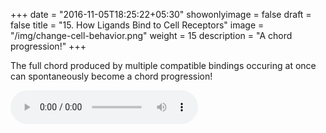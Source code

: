 +++
date = "2016-11-05T18:25:22+05:30"
showonlyimage = false
draft = false
title = "15. How Ligands Bind to Cell Receptors"
image = "/img/change-cell-behavior.png"
weight = 15
description = "A chord progression!"
+++

The full chord produced by multiple compatible bindings occuring at once can spontaneously become a chord progression!

<audio controls>
    <source src="/audio/Binding_E.mp3" type="audio/mpeg">
    Your browser does not support the audio tag.
</audio>

<!-- /audio/Binding_C.mp3
/audio/Binding_D.mp3
/audio/Binding_E.mp3
/audio/Binding_Cb.mp3
/audio/Binding_Db.mp3

/audio/Receptor_Ab_Eb_good.mp3
/audio/Receptor_C_G.mp3
/audio/Receptor_Gb_Db_bad.mp3
/audio/Receptor_Bb_Eb.mp3
/audio/Receptor_Eb_Bb.mp3 -->